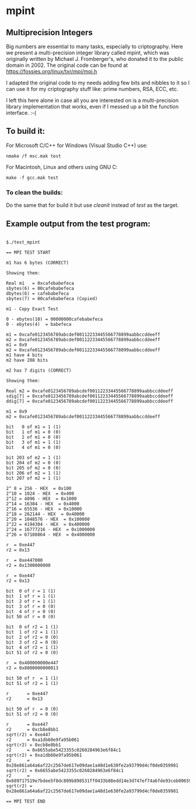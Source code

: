 # mpint
## Multiprecision Integers

Big numbers are essential to many tasks, especially to criptography. Here we present a multi-precision integer library called mpint, which was originally written by  Michael J. Fromberger's, who donated it to the public domain in 2002. The original code can be found at https://fossies.org/linux/txr/mpi/mpi.h 

I adapted the original code to my needs adding few bits and nibbles to it so I can use it for my criptography stuff like: prime numbers, RSA, ECC, etc. 

I left this here alone in case all you are interested on is a multi-precision library implementation that works, even if I messed up a bit the function interface. :-(

## To build it:

For Microsoft C/C++ for Windows (Visual Studio C++) use:  

```
nmake /f msc.mak test
```

For Macintosh, Linux and others using GNU C:

```
make -f gcc.mak test
```
### To clean the builds:

Do the same that for build it but use *cleanit* instead of *test* as the target.

## Example output from the test program:

```

$./test_mpint

== MPI TEST START 

m1 has 6 bytes (CORRECT)

Showing them:

Real m1   = 0xcafebabefeca
sbytes(6) = 00cafebabefeca
dbytes(6) = cafebabefeca
sbytes(7) = 00cafebabefeca (Copied)

m1 - Copy Exact Test

0 - ebytes(10) = 00000000cafebabefeca
0 - ebytes(4)  = babefeca

m1 = 0xcafe0123456789abcdef00112233445566778899aabbccddeeff
m2 = 0xcafe0123456789abcdef00112233445566778899aabbccddeeff
m1 = 0x9
m2 = 0xcafe0123456789abcdef00112233445566778899aabbccddeeff
m1 have 4 bits
m2 have 208 bits

m2 has 7 digits (CORRECT)

Showing them:

Real m2 = 0xcafe0123456789abcdef00112233445566778899aabbccddeeff
sdig[7] = 0xcafe0123456789abcdef00112233445566778899aabbccddeeff
ddig[7] = 0xcafe0123456789abcdef00112233445566778899aabbccddeeff

m1 = 0x9
m2 = 0xcafe0123456789abcdef00112233445566778899aabbccddeeff

bit   0 of m1 = 1 (1)
bit   1 of m1 = 0 (0)
bit   2 of m1 = 0 (0)
bit   3 of m1 = 1 (1)
bit   4 of m1 = 0 (0)

bit 203 of m2 = 1 (1)
bit 204 of m2 = 0 (0)
bit 205 of m2 = 0 (0)
bit 206 of m2 = 1 (1)
bit 207 of m2 = 1 (1)

2^ 8 = 256 - HEX  = 0x100
2^10 = 1024 - HEX  = 0x400
2^12 = 4096 - HEX  = 0x1000
2^14 = 16384 - HEX  = 0x4000
2^16 = 65536 - HEX  = 0x10000
2^18 = 262144 - HEX  = 0x40000
2^20 = 1048576 - HEX  = 0x100000
2^22 = 4194304 - HEX  = 0x400000
2^24 = 16777216 - HEX  = 0x1000000
2^26 = 67108864 - HEX  = 0x4000000

r  = 0xe447
r2 = 0x13

r  = 0xe447000
r2 = 0x1300000000

r  = 0xe447
r2 = 0x13

bit  0 of r = 1 (1)
bit  1 of r = 1 (1)
bit  2 of r = 1 (1)
bit  3 of r = 0 (0)
bit  4 of r = 0 (0)
bit 50 of r = 0 (0)

bit  0 of r2 = 1 (1)
bit  1 of r2 = 1 (1)
bit  2 of r2 = 0 (0)
bit  3 of r2 = 0 (0)
bit  4 of r2 = 1 (1)
bit 51 of r2 = 0 (0)

r  = 0x400000000e447
r2 = 0x8000000000013

bit 50 of r  = 1 (1)
bit 51 of r2 = 1 (1)

r       = 0xe447
r2      = 0x13

bit 50 of r  = 0 (0)
bit 51 of r2 = 0 (0)

r       = 0xe447
r2      = 0xcb8e8bb1
sqrt(r2) = 0xe447
r2      = 0xa1db60e9fa95b061
sqrt(r2) = 0xcb8e8bb1
r2      = 0x6655abe5423355c0260284963e6f84c1
sqrt(r2) = 0xa1db60e9fa95b061
r2      = 0x28e861a64a6af22c2567de617e09dae1a48d1e630fe2a93799d4cf0de0359981
sqrt(r2) = 0x6655abe5423355c0260284963e6f84c1
r2      = 0x689717519e7bdee5f8dc809b898531ff0433b88edd14e3d747ef74a6fde93ceb006598c64df4448cd5a8e29a07396f1fd9076c96deb2307a7b60cf4ab757301
sqrt(r2) = 0x28e861a64a6af22c2567de617e09dae1a48d1e630fe2a93799d4cf0de0359981

== MPI TEST END
                     
```




